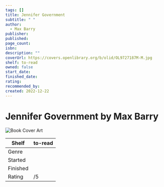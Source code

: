 ```yaml
---
tags: []
title: Jennifer Government
subtitle: " "
author:
  - Max Barry
publisher: 
published: 
page_count: 
isbn: 
description: ""
coverUrl: https://covers.openlibrary.org/b/olid/OL9727187M-M.jpg
shelf: to-read
owned: false
start_date: 
finished_date: 
rating: 
recommended_by: 
created: 2022-12-22
---
```


# Jennifer Government by Max Barry

![Book Cover Art](https://covers.openlibrary.org/b/olid/OL9727187M-M.jpg)

| Shelf | to-read |
| --- | --- |
| Genre |  |
| Started |  |
| Finished |  |
| Rating | /5 |

